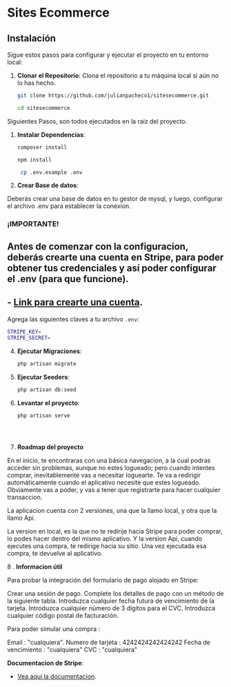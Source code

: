 # Sites Ecommerce


## Instalación

Sigue estos pasos para configurar y ejecutar el proyecto en tu entorno local:

1. **Clonar el Repositorio**:
   Clona el repositorio a tu máquina local si aún no lo has hecho.


   ```bash
   git clone https://github.com/julianpacheco1/sitesecommerce.git
   ```

   ```bash
   cd sitesecommerce
   ```

Siguientes Pasos, son todos ejecutados en la raíz del proyecto.

1. **Instalar Dependencias**:

   ```bash
   composer install
   ```

   ```bash
   npm install
   ```
   
   ```bash
    cp .env.example .env
   ```

3. **Crear Base de datos**:

Deberás crear una base de datos en tu gestor de mysql, y luego, configurar el archivo .env para establecer la conexion.



 ### ¡IMPORTANTE!

## Antes de comenzar con la configuracion, deberás crearte una cuenta en Stripe, para poder obtener tus credenciales y así poder configurar el .env (para que funcione).

## - [Link para crearte una cuenta](https://dashboard.stripe.com/register).



Agrega las siguientes claves a tu archivo `.env`:

```bash
STRIPE_KEY=
STRIPE_SECRET=
```




4. **Ejecutar Migraciones**:

   ```bash
   php artisan migrate
   ```

5. **Ejecutar Seeders**:

   ```bash
   php artisan db:seed


6. **Levantar el proyecto**:
   ```bash
   php artisan serve





7. **Roadmap del proyecto**

En el inicio, te encontraras con una básica navegacion, a la cual podras acceder sin problemas, aunque no estes logueado; pero cuando intentes comprar, inevitablemente vas a necesitar loguearte.
Te va a redirigir automáticamente cuando el aplicativo necesite que estes logueado.
Obviamente vas a poder, y vas a tener que registrarte para hacer cualquier transaccion. 

La aplicacion cuenta con 2 versiones, una que la llamo local, y otra que la llamo Api.

La version en local, es la que no te redirije hacia Stripe para poder comprar, lo podes hacer dentro del mismo aplicativo.
Y la version Api, cuando ejecutes una compra, te redirige hacia su sitio. Una vez ejecutada esa compra, te devuelve al aplicativo.





8 . **Informacion útil**

Para probar la integración del formulario de pago alojado en Stripe:

Crear una sesión de pago.
Complete los detalles de pago con un método de la siguiente tabla.
Introduzca cualquier fecha futura de vencimiento de la tarjeta.
Introduzca cualquier número de 3 dígitos para el CVC.
Introduzca cualquier código postal de facturación.

Para poder simular una compra : 

Email : "cualquiera".
Numero de tarjeta : 4242424242424242
Fecha de vencimiento : "cualquiera"
CVC : "cualquiera"






**Documentacion de Stripe**:

 - [Vea aquí la documentacion](https://docs.stripe.com/payments/accept-a-payment).